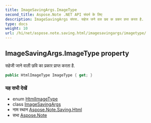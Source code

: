 ```yaml
---
title: ImageSavingArgs.ImageType
second_title: Aspose.Note .NET API संदर्भ के लिए
description: ImageSavingArgs संपत्त. सहेज जने वल छव क प्रकर प्रप्त करत है.
type: docs
weight: 10
url: /hi/net/aspose.note.saving.html/imagesavingargs/imagetype/
---
```

## ImageSavingArgs.ImageType property

सहेजी जाने वाली छवि का प्रकार प्राप्त करता है.

```csharp
public HtmlImageType ImageType { get; }
```

### यह सभी देखें

* enum [HtmlImageType](../../htmlimagetype/)
* class [ImageSavingArgs](../)
* नाम स्थान [Aspose.Note.Saving.Html](../../imagesavingargs/)
* सभा [Aspose.Note](../../../)


